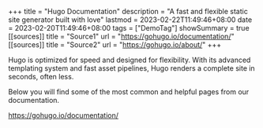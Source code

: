 +++
title       = "Hugo Documentation"
description = "A fast and flexible static site generator built with love"
lastmod     = 2023-02-22T11:49:46+08:00
date        = 2023-02-20T11:49:46+08:00
tags        = ["DemoTag"]
showSummary = true
[[sources]]
title = "Source1"
url   = "https://gohugo.io/documentation/"
[[sources]]
title = "Source2"
url   = "https://gohugo.io/about/"
+++

Hugo is optimized for speed and designed for flexibility.
With its advanced templating system and fast asset pipelines, Hugo renders a complete site in seconds, often less.

<!--more-->

Below you will find some of the most common and helpful pages from our documentation.

https://gohugo.io/documentation/

